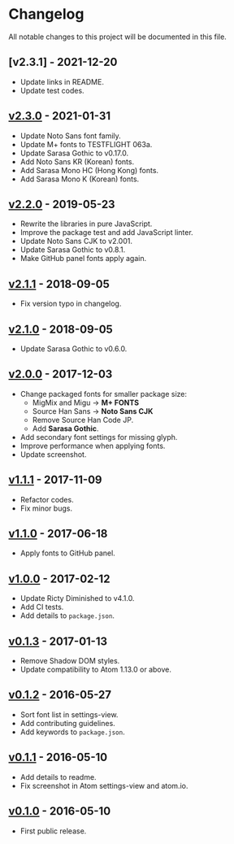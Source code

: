 # Changelog

All notable changes to this project will be documented in this file.

## [v2.3.1] - 2021-12-20

* Update links in README.
* Update test codes.

## [v2.3.0] - 2021-01-31

* Update Noto Sans font family.
* Update M+ fonts to TESTFLIGHT 063a.
* Update Sarasa Gothic to v0.17.0.
* Add Noto Sans KR (Korean) fonts.
* Add Sarasa Mono HC (Hong Kong) fonts.
* Add Sarasa Mono K (Korean) fonts.

## [v2.2.0] - 2019-05-23

* Rewrite the libraries in pure JavaScript.
* Improve the package test and add JavaScript linter.
* Update Noto Sans CJK to v2.001.
* Update Sarasa Gothic to v0.8.1.
* Make GitHub panel fonts apply again.

## [v2.1.1] - 2018-09-05

* Fix version typo in changelog.

## [v2.1.0] - 2018-09-05

* Update Sarasa Gothic to v0.6.0.

## [v2.0.0] - 2017-12-03

* Change packaged fonts for smaller package size:
  * MigMix and Migu → **M+ FONTS**
  * Source Han Sans → **Noto Sans CJK**
  * Remove Source Han Code JP.
  * Add **Sarasa Gothic**.
* Add secondary font settings for missing glyph.
* Improve performance when applying fonts.
* Update screenshot.

## [v1.1.1] - 2017-11-09

* Refactor codes.
* Fix minor bugs.

## [v1.1.0] - 2017-06-18

* Apply fonts to GitHub panel.

## [v1.0.0] - 2017-02-12

* Update Ricty Diminished to v4.1.0.
* Add CI tests.
* Add details to `package.json`.

## [v0.1.3] - 2017-01-13

* Remove Shadow DOM styles.
* Update compatibility to Atom 1.13.0 or above.

## [v0.1.2] - 2016-05-27

* Sort font list in settings-view.
* Add contributing guidelines.
* Add keywords to `package.json`.

## [v0.1.1] - 2016-05-10

* Add details to readme.
* Fix screenshot in Atom settings-view and atom.io.

## [v0.1.0] - 2016-05-10

* First public release.

<!-- Tags -->
[v2.3.0]: https://github.com/jmlntw/atom-fonts-cjk/releases/tag/v2.3.0
[v2.2.0]: https://github.com/jmlntw/atom-fonts-cjk/releases/tag/v2.2.0
[v2.1.1]: https://github.com/jmlntw/atom-fonts-cjk/releases/tag/v2.1.1
[v2.1.0]: https://github.com/jmlntw/atom-fonts-cjk/releases/tag/v2.1.0
[v2.0.0]: https://github.com/jmlntw/atom-fonts-cjk/releases/tag/v2.0.0
[v1.1.1]: https://github.com/jmlntw/atom-fonts-cjk/releases/tag/v1.1.1
[v1.1.0]: https://github.com/jmlntw/atom-fonts-cjk/releases/tag/v1.1.0
[v1.0.0]: https://github.com/jmlntw/atom-fonts-cjk/releases/tag/v1.0.0
[v0.1.3]: https://github.com/jmlntw/atom-fonts-cjk/releases/tag/v0.1.3
[v0.1.2]: https://github.com/jmlntw/atom-fonts-cjk/releases/tag/v0.1.2
[v0.1.1]: https://github.com/jmlntw/atom-fonts-cjk/releases/tag/v0.1.1
[v0.1.0]: https://github.com/jmlntw/atom-fonts-cjk/releases/tag/v0.1.0
